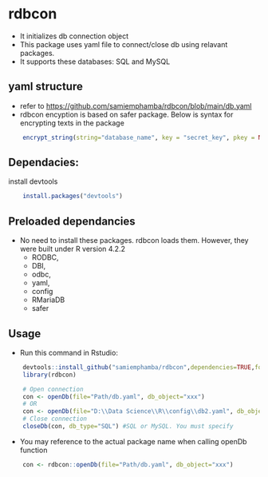 # rdbcon

- It initializes db connection object
- This package uses yaml file to connect/close db using relavant packages.
- It supports these databases:  SQL and MySQL

## yaml structure
- refer to https://github.com/samiemphamba/rdbcon/blob/main/db.yaml
- rdbcon encyption is based on safer package. Below is syntax for encrypting texts in the package
```r 
    encrypt_string(string="database_name", key = "secret_key", pkey = NULL, ascii = TRUE)
```

## Dependacies:
install devtools
```r
    install.packages("devtools")
```
## Preloaded dependancies
- No need to install these packages. rdbcon loads them. However, they were built under R version 4.2.2 
    - RODBC,
    - DBI,
    - odbc,
    - yaml,
    - config
    - RMariaDB
    - safer

## Usage
- Run this command in Rstudio:
```r
    devtools::install_github("samiemphamba/rdbcon",dependencies=TRUE,force = TRUE)
    library(rdbcon)

    # Open connection
    con <- openDb(file="Path/db.yaml", db_object="xxx")
    # OR
    con <- openDb(file="D:\\Data Science\\R\\config\\db2.yaml", db_object="obj_name2",encrypted_params = T, key = "secret_key" )
    # Close connection
    closeDb(con, db_type="SQL") #SQL or MySQL. You must specify
```
- You may reference to the actual package name when calling openDb function
```r
    con <- rdbcon::openDb(file="Path/db.yaml", db_object="xxx")
```



